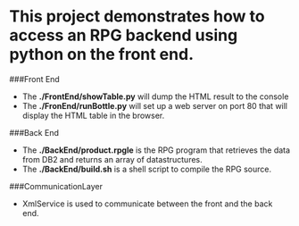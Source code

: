 This project demonstrates how to access an RPG backend using python on the front end.
=======


###Front End
+ The **./FrontEnd/showTable.py** will dump the HTML result to the console
+ The **./FronEnd/runBottle.py** will set up a web server on port 80 that will display the 
HTML table in the browser.

###Back End
+ The **./BackEnd/product.rpgle** is the RPG program that retrieves the data from DB2 and returns an array of datastructures.
+ The **./BackEnd/build.sh** is a shell script to compile the RPG source.

###CommunicationLayer
+ XmlService is used to communicate between the front and the back end.
